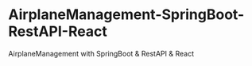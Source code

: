 # AirplaneManagement-SpringBoot-RestAPI-React
AirplaneManagement with SpringBoot &amp; RestAPI &amp; React
